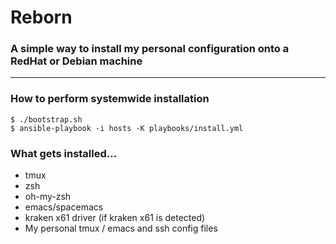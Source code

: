 # Reborn

### A simple way to install my personal configuration onto a RedHat or Debian machine

---

### How to perform systemwide installation
```
$ ./bootstrap.sh
$ ansible-playbook -i hosts -K playbooks/install.yml
```

### What gets installed...

- tmux
- zsh
- oh-my-zsh
- emacs/spacemacs
- kraken x61 driver (if kraken x61 is detected)
- My personal tmux / emacs and ssh config files
